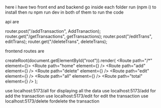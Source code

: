 here i have two front end and backend go inside each folder run (npm i) to install then ru npm run dev in both of them to run the code


api are 

router.post("/addTransaction", AddTranaction);
router.get("/getTransactions", getTransactions);
router.post("/editTrans", editTrans);
router.get("/deleteTrans", deleteTrans);


frontend routes are

createRoot(document.getElementById("root")).render(
    <StrictMode>
        <BrowserRouter>
            <Routes>
                <Route path="/*" element={<App />}>
                    <Route path="home" element={<Home />} />
                    <Route path="add" element={<Create />} />
                    <Route path="delete" element={<Deleteme />} />
                    <Route path="edit" element={<Edit />} />
                    <Route path="all" element={<All />} />
                    <Route path="total" element={<Total />} />
                </Route>
            </Routes>
        </BrowserRouter>
    </StrictMode>
);




use localhost:5173/all for displaying all the data
use localhost:5173/add for add the transaction
use localhost:5173/edit for edit the transaction
use localhost:5173/delete fordelete the transaction
